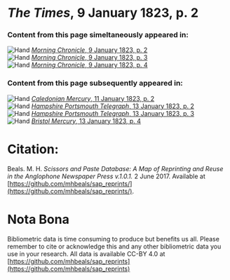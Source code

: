 # *The Times*, 9 January 1823, p. 2  
  
### Content from this page simeltaneously appeared in:  
![Hand](http://scissorsandpaste.net/wp-content/uploads/2017/06/smallhandpointer.png) [*Morning Chronicle*, 9 January 1823, p. 2](https://mhbeals.github.io/sap_html/Morning-Chronicle/Morning-Chronicle-9-January-1823-p-2)  
![Hand](http://scissorsandpaste.net/wp-content/uploads/2017/06/smallhandpointer.png) [*Morning Chronicle*, 9 January 1823, p. 3](https://mhbeals.github.io/sap_html/Morning-Chronicle/Morning-Chronicle-9-January-1823-p-3)  
![Hand](http://scissorsandpaste.net/wp-content/uploads/2017/06/smallhandpointer.png) [*Morning Chronicle*, 9 January 1823, p. 4](https://mhbeals.github.io/sap_html/Morning-Chronicle/Morning-Chronicle-9-January-1823-p-4)  
  
### Content from this page subsequently appeared in:  
![Hand](http://scissorsandpaste.net/wp-content/uploads/2017/06/smallhandpointer.png) [*Caledonian Mercury*, 11 January 1823, p. 2](https://mhbeals.github.io/sap_html/Caledonian-Mercury/Caledonian-Mercury-11-January-1823-p-2)  
![Hand](http://scissorsandpaste.net/wp-content/uploads/2017/06/smallhandpointer.png) [*Hampshire Portsmouth Telegraph*, 13 January 1823, p. 2](https://mhbeals.github.io/sap_html/Hampshire-Portsmouth-Telegraph/Hampshire-Portsmouth-Telegraph-13-January-1823-p-2)  
![Hand](http://scissorsandpaste.net/wp-content/uploads/2017/06/smallhandpointer.png) [*Hampshire Portsmouth Telegraph*, 13 January 1823, p. 3](https://mhbeals.github.io/sap_html/Hampshire-Portsmouth-Telegraph/Hampshire-Portsmouth-Telegraph-13-January-1823-p-3)  
![Hand](http://scissorsandpaste.net/wp-content/uploads/2017/06/smallhandpointer.png) [*Bristol Mercury*, 13 January 1823, p. 4](https://mhbeals.github.io/sap_html/Bristol-Mercury/Bristol-Mercury-13-January-1823-p-4)  


# Citation: 

Beals. M. H. *Scissors and Paste Database: A Map of Reprinting and Reuse in the Anglophone Newspaper Press v.1.0.1.* 2 June 2017. Available at [https://github.com/mhbeals/sap_reprints/](https://github.com/mhbeals/sap_reprints/). 

# Nota Bona

Bibliometric data is time consuming to produce but benefits us all. Please remember to cite or acknowledge this and any other bibliometric data you use in your research. All data is available CC-BY 4.0 at [https://github.com/mhbeals/sap_reprints](https://github.com/mhbeals/sap_reprints)